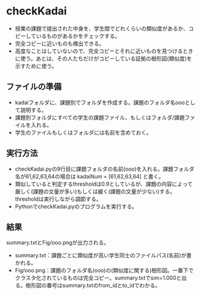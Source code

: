# checkKadai
* 授業の課題で提出された中身を、学生間でどれくらいの類似度があるか、コピーしているものがあるかをチェックする。
* 完全コピーに近いものも検出できる。
* 高度なことはしていないので、完全コピーとそれに近いものを見つけるときに使う。あとは、その人たちだけがコピーしている証拠の樹形図(類似度)を示すために使う。

## ファイルの準備
* kadaiフォルダに、課題別でフォルダを作成する。課題のフォルダ名oooとして説明する。
* 課題別フォルダにすべての学生の課題ファイル、もしくはフォルダ/課題ファイルを入れる。
* 学生のファイルもしくはフォルダには名前を含めておく。

## 実行方法
* checkKadai.pyの9行目に課題フォルダの名前(ooo)を入れる。課題フォルダ名が61,62,63,64の場合は  kadaiNum = [61,62,63,64] と書く。
* 類似していると判定するthresholdは0.9としているが、課題の内容によって厳しく(課題の文量が多い)もしくは緩く(課題の文量が少ない)する。thresholdは実行しながら調節する。
* PythonでcheckKadai.pyのプログラムを実行する。


## 結果
summary.txtとFig/ooo.pngが出力される。
* summary.txt：課題ごとに類似度が高い学生同士のファイルパス(名前)が書かれる。
* Fig/ooo.png：課題のフォルダ名(ooo)の(類似度に関する)樹形図。一番下でクラスタ化されているものは完全コピー。summary.txtでsim=1.000と出る。樹形図の番号はsummary.txtのfrom_idとto_idでわかる。
